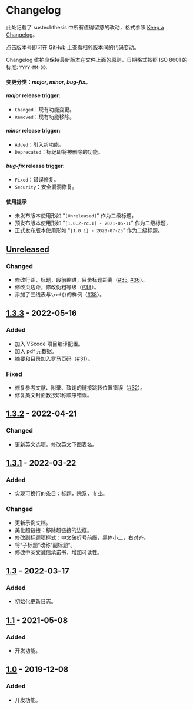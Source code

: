 # Changelog

此处记载了 sustechthesis 中所有值得留意的改动，格式参照 [Keep a Changelog](https://keepachangelog.com/en/1.0.0/)。

点击版本号即可在 GitHub 上查看相邻版本间的代码变动。

Changelog 维护应保持最新版本在文件上面的原则，日期格式按照 ISO 8601 的标准: `YYYY-MM-DD`.

#### 变更分类：*major*, *minor*, *bug-fix*。

#### *major* release trigger:

- `Changed`：现有功能变更。
- `Removed`：现有功能移除。

#### *minor* release trigger:

- `Added`：引入新功能。
- `Deprecated`：标记即将被删除的功能。

#### *bug-fix* release trigger:

- `Fixed`：错误修复。
- `Security`：安全漏洞修复。

#### 使用提示

- 未发布版本使用形如 "`[Unreleased]`" 作为二级标题，
- 预发布版本使用形如 "`[1.0.2-rc.1] - 2021-06-11`" 作为二级标题，
- 正式发布版本使用形如 "`[1.0.1] - 2020-07-25`" 作为二级标题。

## [Unreleased](https://github.com/iydon/sustechthesis/compare/v1.3.2...HEAD)
### Changed
- 修改行距，标题，段前缩进，目录标题距离（[#35](https://github.com/iydon/sustechthesis/pull/35), [#36](https://github.com/iydon/sustechthesis/pull/36)）。
- 修改页边距，修改伪粗等级（[#38](https://github.com/iydon/sustechthesis/pull/38)）。
- 添加了三线表与`\ref{}`的样例（[#38](https://github.com/iydon/sustechthesis/pull/38)）。

## [1.3.3](https://github.com/iydon/sustechthesis/compare/v1.3.2...v1.3.3) - 2022-05-16

### Added
- 加入 VScode 项目编译配置。
- 加入 pdf 元数据。
- 摘要和目录加入罗马页码（[#31](https://github.com/iydon/sustechthesis/issues/31)）。

### Fixed
- 修复参考文献、附录、致谢的链接跳转位置错误（[#32](https://github.com/iydon/sustechthesis/issues/32)）。
- 修复英文封面教授职称顺序错误。

## [1.3.2](https://github.com/iydon/sustechthesis/compare/v1.3.1...v1.3.2) - 2022-04-21

### Changed
- 更新英文选项，修改英文下图表名。

## [1.3.1](https://github.com/iydon/sustechthesis/compare/v1.3...v1.3.1) - 2022-03-22

### Added
- 实现可换行的条目：标题，院系，专业。

### Changed
- 更新示例文档。
- 美化超链接：移除超链接的边框。
- 修改副标题项样式：中文破折号前缀，黑体小二，右对齐。
- 将“子标题”改称“副标题”。
- 修改中英文诚信承诺书，增加可读性。

## [1.3](https://github.com/iydon/sustechthesis/compare/v1.1...v1.3) - 2022-03-17

### Added
- 初始化更新日志。

## [1.1](https://github.com/iydon/sustechthesis/compare/v1.0...v1.1) - 2021-05-08

### Added
- 开发功能。

## [1.0](https://github.com/iydon/sustechthesis/compare/v0.2...v1.0) - 2019-12-08

### Added
- 开发功能。